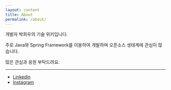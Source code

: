 ```yaml
---
layout: content
title: About
permalink: /about/
---
```

개발자 박희우의 기술 위키입니다.

주로 Java와 Spring Framework를 이용하여 개발하며 오픈소스 생태계에 관심이 많습니다.

많은 관심과 응원 부탁드려요.

----

- [Linkedin](https://www.linkedin.com/in/parkhuiwo0/)
- [Instagram](https://www.instagram.com/parkhuiwo0/)

